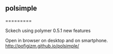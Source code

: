 ## polsimple
=========

Sckech using polymer 0.5.1 new features 

Open in browser on desktop and on smartphone.
http://pofigizm.github.io/polsimple/
